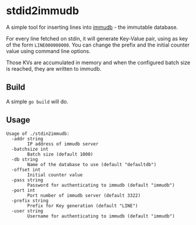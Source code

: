 # stdid2immudb 

A simple tool for inserting lines into [immudb](https://github.com/codenotary/immudb) - the immutable database.

For every line fetched on stdin, it will generate Key-Value pair, using as key of the form `LINE000000000`. 
You can change the prefix and the initial counter value using command line options.

Those KVs are accumulated in memory and when the configured batch size is reached, they are written to immudb.

## Build

A simple `go build` will do.

## Usage
```
Usage of ./stdin2immudb:
  -addr string
        IP address of immudb server
  -batchsize int
        Batch size (default 1000)
  -db string
        Name of the database to use (default "defaultdb")
  -offset int
        Initial counter value
  -pass string
        Password for authenticating to immudb (default "immudb")
  -port int
        Port number of immudb server (default 3322)
  -prefix string
        Prefix for Key generation (default "LINE")
  -user string
        Username for authenticating to immudb (default "immudb")

```

